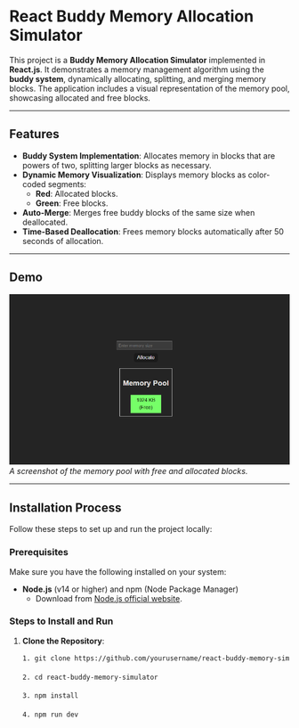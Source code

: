 # React Buddy Memory Allocation Simulator

This project is a **Buddy Memory Allocation Simulator** implemented in **React.js**. It demonstrates a memory management algorithm using the **buddy system**, dynamically allocating, splitting, and merging memory blocks. The application includes a visual representation of the memory pool, showcasing allocated and free blocks.

---

## Features

- **Buddy System Implementation**: Allocates memory in blocks that are powers of two, splitting larger blocks as necessary.
- **Dynamic Memory Visualization**: Displays memory blocks as color-coded segments:
  - **Red**: Allocated blocks.
  - **Green**: Free blocks.
- **Auto-Merge**: Merges free buddy blocks of the same size when deallocated.
- **Time-Based Deallocation**: Frees memory blocks automatically after 50 seconds of allocation.

---

## Demo

![Memory Pool Visualization](./src/assets/screenshot.PNG)
*A screenshot of the memory pool with free and allocated blocks.*

---

## Installation Process

Follow these steps to set up and run the project locally:

### Prerequisites
Make sure you have the following installed on your system:
- **Node.js** (v14 or higher) and npm (Node Package Manager)
  - Download from [Node.js official website](https://nodejs.org/).

### Steps to Install and Run

1. **Clone the Repository**:
   ```bash
   1. git clone https://github.com/yourusername/react-buddy-memory-simulator.git

   2. cd react-buddy-memory-simulator

   3. npm install

   4. npm run dev

